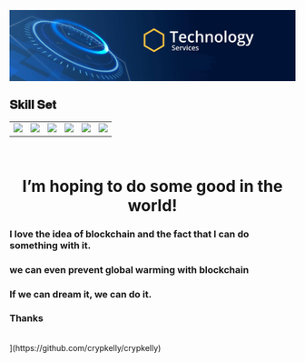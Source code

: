 <p align="center"><img align="center" src="https://github.com/crypkelly/crypkelly/blob/main/home.jpg?raw=true" style = "width: -webkit-fill-available;"/></p>

<!-- <img align="left" src="https://visitor-badge.laobi.icu/badge?page_id=loganworld.loganworld" />
<img align="right" src="https://img.shields.io/github/followers/loganworld?label=Follow&style=social" />
<h1 align="center"></h1>
<img align="left" height="150px" src="https://github-readme-stats.vercel.app/api?username=loganworld&show_icons=true&theme=merko&count_private=true" />
<img align="right" height="150px" src="https://github-readme-stats.vercel.app/api/top-langs/?username=loganworld&layout=compact&theme=merko&count_private=true" />
<img height="150px" /> -->

<h2 font-weight="bold">𝐒𝐤𝐢𝐥𝐥 𝐒𝐞𝐭</h2>
<table>
  <tr>
    <td><img src="https://smartcontractprogrammer.com/static/media/logo.cae6ce4a.svg" width="100"></td>
    <td><img src="https://cdn.iconscout.com/icon/free/png-128/react-3-1175109.png" width="100"></td>
    <td><img src="https://cdn.iconscout.com/icon/free/png-128/nodejs-2-226035.png" width="100"></td>
    <td><img src="https://cdn.iconscout.com/icon/free/png-256/unity-2749374-2284764.png" width="100"></td>
    <td><img src="https://cdn.iconscout.com/icon/free/png-128/python-20-1175115.png" width="100"></td>
    <td><img src="https://cdn.iconscout.com/icon/free/png-128/typescript-1-1175078.png" width="100"></td>
  </tr>
</table>

<br />
<h1 font-weight="bold"  align="center">I’m hoping to do some good in the world!</h2>

<div>
 
### I love the idea of blockchain and the fact that I can do something with it. 
### we can even prevent global warming with blockchain
### If we can dream it, we can do it.
### Thanks

<br />

</div>](https://github.com/crypkelly/crypkelly)
